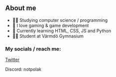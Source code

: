 ## About me
- 👨‍💻 Studying computer science / programming
- 🚀 I love gaming & game development
- 🗿 Currently learning HTML, CSS, JS and Python
- 🧑‍🎓 Student at Värmdö Gymnasium

### My socials / reach me:
[Twitter](https://twitter.com/Polartwter)

Discord: notpolak
